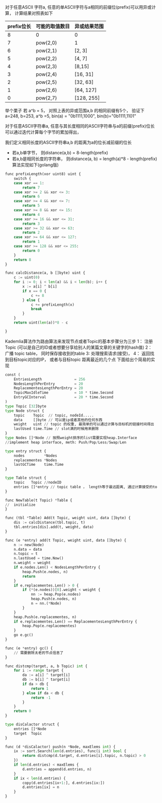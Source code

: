 对于任意ASCII 字符a, 任意的单ASCII字符与a相同的前缀位(prefix)可以用异或计算， 计算结果对照表如下

prefix位长 | 可能的取值数目 | 异或结果范围 
------ | ------ | ------ 
 8 | 0 | 0 
 7 | pow(2,0) | 1 
 6 | pow(2,1) | [2, 3]   
 5 | pow(2,2) | [4, 7] 
 4 | pow(2,3) | [8,15] 
 3 | pow(2,4) | [16, 31]
 2 | pow(2,5) | [32, 63]
 1 | pow(2,6) | [64, 127]
 0 | pow(2,7) | [128, 255] 
 
举个栗子 若 a^b = 5， 对照上表的异或范围a,b 的相同前缀有5个， 验证下 a=248, b=253, a^b =5, bin(a) = "0b1111,1000", bin(b)="0b1111,1101"

对于任意ASCII字符串a, 任意与其长度相同的ASCII字符串与a的前缀(prefix)位长可以通过迭代计算每个字节的累加得出， 

我们定义相同长度的ASCII字符串a,b 的距离为a的位长减前缀的位长 
+ 若a,b单字节， 则distance(a,b) = 8-length(prefix)
+ 若a,b是相同长度的字符串， 则distance(a, b) = length(a)*8 - length(prefix)
算法实现如下(golang版)

```python
func prefixLength(xor uint8) uint {
	switch {
	case xor == 1:
		return 7
	case xor >= 2 && xor <= 3:
		return 6
	case xor >= 4 && xor <= 7:
		return 5
	case xor >= 8 && xor <= 15:
		return 4
	case xor >= 16 && xor <= 31:
		return 3
	case xor >= 32 && xor <= 63:
		return 2
	case xor >= 64 && xor <= 127:
		return 1
	case xor >= 128 && xor <= 255:
		return 0
	}
	return 8
}

func calcDistance(a, b []byte) uint {
	c := uint(0)
	for i := 0; i < len(a) && i < len(b); i++ {
		x := a[i] ^ b[i]
		if x == 0 {
			c += 8
		} else {
			c += prefixLength(x)
			break
		}
	}
	return uint(len(a))*8 - c

}
```

Kademlia算法作为路由算法来发现节点或者Topic的基本步骤分为三步
1： 注册 Topic (可以是自己的ID或者想要分享给别人的某篇文章的关键字的hash值)
2： 广播 topic table， 同时保存接收到的table
3:  处理搜索请求(接受)， 
4： 返回找到目标topic对应的IP， 或者与目标topic 距离最近的几个点
下面给出个简易的实现

```python
const (
	EntriesLength               = 256
	NodesLengthPerEntry         = 20
	ReplacementesLengthPerEntry = 20
	TopicMaxIdleTime            = 10 * time.Second
	EntryGCInterval             = 20 * time.Second
)
type Topic [32]byte
type Node struct {
	topic    Topic  // topic, nodeId.....
	data     []byte // 可以是ip或者其他的任何东西 
	weight   uint // topic 的权重, 最简单的可以通过计算与目标机的链接时间得出
	lastUsed time.Time // slot满的时候用来删除
}
type Nodes []*Node // 按照weight排序的list需要实现heap.Interface
//implement heap interface, meth: Push/Pop/Less/Swap/Len

type entry struct {
	nodes         *Nodes 
	replacementes *Nodes
	lastGCTime    time.Time
}

type Table struct {
	topic   Topic //nodeID 
	entries []*entry // topic table ， length等于最远距离, 通过计算接受的topic与自己的topic 计算距离， 最远距离为8 * len(topic)
}

func NewTable(t Topic) *Table {
//  initialize
}

func (tbl *Table) Add(t Topic, weight uint, data []byte) {
	dis := calcDistance(tbl.topic, t)
	tbl.entries[dis].add(t, weight, data)
}

func (e *entry) add(t Topic, weight uint, data []byte) {
	n := new(Node)
	n.data = data
	n.topic = t
	n.lastUsed = time.Now()
	n.weight = weight
	if e.nodes.Len() < NodesLengthPerEntry {
		heap.Push(e.nodes, n)
		return
	}
	if e.replacementes.Len() > 0 {
		if (*(e.nodes))[0].weight < weight {
			nn := heap.Pop(e.nodes)
			heap.Push(e.nodes, n)
			n = nn.(*Node)
		}
	}
	heap.Push(e.replacementes, n)
	if e.replacementes.Len() == ReplacementesLengthPerEntry {
		heap.Pop(e.replacementes)
	}
	go e.gc()
}

func (e *entry) gc() {
	// 需要删除太老的节点信息了
}

func distcmp(target, a, b Topic) int {
	for i := range target {
		da := a[i] ^ target[i]
		db := b[i] ^ target[i]
		if da > db {
			return 1
		} else if da < db {
			return -1
		}
	}
	return 0
}

type disCalactor struct {
	entries []*Node
	target  Topic
}

func (d *disCalactor) push(n *Node, maxElems int) {
	ix := sort.Search(len(d.entries), func(i int) bool {
		return distcmp(d.target, d.entries[i].topic, n.topic) > 0
	})
	if len(d.entries) < maxElems {
		d.entries = append(d.entries, n)
	}
	if ix < len(d.entries) {
		copy(d.entries[ix+1:], d.entries[ix:])
		d.entries[ix] = n
	}
}

```


